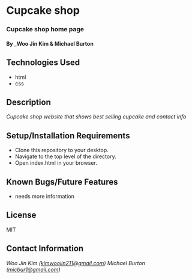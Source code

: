 # Cupcake shop

### Cupcake shop home page

#### By _Woo Jin Kim & Michael Burton

## Technologies Used
* html
* css

## Description

_Cupcake shop website that shows best selling cupcake and contact info_

## Setup/Installation Requirements

* Clone this repository to your desktop.
* Navigate to the top level of the directory.
* Open index.html in your browser.

## Known Bugs/Future Features
* needs more information

## License

MIT

## Contact Information

_Woo Jin Kim (kimwoojin211@gmail.com)_
_Michael Burton (micbur1@gmail.com)_
